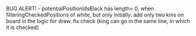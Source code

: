 BUG ALERT! - potentialPositionIdsBlack has length= 0, when filteringCheckedPositions of white, but only initially.
add only two kins on board in the logic for draw.
fix check (king can go in the same line, in which it is checked)